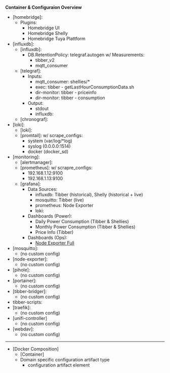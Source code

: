 **Container & Configuraion Overview**

- [homebridge]:
    - Plugins:
        - Homebridge UI
        - Homebridge Shelly
        - Homebridge Tuya Plattform
- [influxdb]:
    - [influxdb]:
        - DB.RetentionPolicy: telegraf.autogen w/ Measurements:
            - tibber_v2
            - mqtt_consumer
    - [telegraf]:
        - Inputs:
            - mqtt_consumer: shellies/*
            - exec: tibber - getLastHourConsumptionData.sh
            - dir-monitor: tibber - priceinfo
            - dir-monitor: tibber - consumption
        - Output:
            - stdout
            - influxdb: 
    - [chronograf]:
- [loki]: 
    - [loki]: 
    - [promtail]: w/ scrape_configs:
        - system (var/log/*log)
        - syslog (0.0.0.0:1514)
        - docker (docker_sd)
- [monitoring]:
    - [alertmanager]:
    - [prometheus]: w/ scrapre_configs:
        - 192.168.1.12:9100
        - 192.168.1.13:9100
    - [grafana]:
        - Data Sources:
            - influxdb: Tibber (historical), Shelly (historical + live)
            - mosquitto: Tibber (live)
            - prometheus: Node Exporter
            - loki:
        - Dashboards (Power):
            - Daily Power Consumption (Tibber & Shellies)
            - Monthly Power Consumption (Tibber & Shellies)
            - Price Info (Tibber)
        - Dashboards (Ops):
            - [Node Exporter Full](https://grafana.com/grafana/dashboards/1860-node-exporter-full)
- [mosquitto]:
    - (no custom config)
- [node-exporter]:
    - (no custom config)
- [pihole]:
    - (no custom config)
- [portainer]:
    - (no custom config)
- [tibber-bridger]:
    - (no custom config)
- tibber-scripts:
- [traefik]:
    - (no custom config)
- [unifi-controller]
    - (no custom config)
- [webdav]: 
    - (no custom config)
---
- [Docker Composition]
    - [Container]
    -   Domain specific configuration artifact type 
        - configuration artifact element